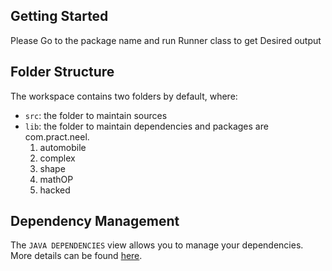 ## Getting Started

Please Go to the package name and run Runner class to get Desired output

## Folder Structure

The workspace contains two folders by default, where:

- `src`: the folder to maintain sources
- `lib`: the folder to maintain dependencies
  and packages are com.pract.neel.
  1. automobile 
  2. complex
  3. shape
  4. mathOP
  5. hacked

## Dependency Management

The `JAVA DEPENDENCIES` view allows you to manage your dependencies. More details can be found [here](https://github.com/microsoft/vscode-java-pack/blob/master/release-notes/v0.9.0.md#work-with-jar-files-directly).
